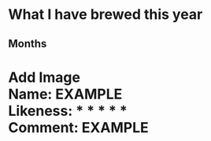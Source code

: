 # What I have brewed this year

## Months  
Add Image  
Name: EXAMPLE  
Likeness: * * * * *  
Comment: EXAMPLE  
===
